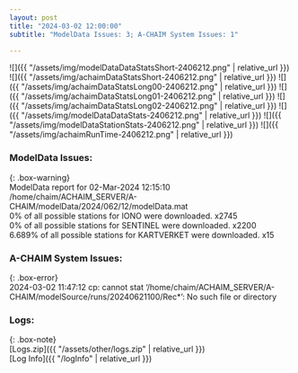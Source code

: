 ```yaml
---
layout: post
title: "2024-03-02 12:00:00"
subtitle: "ModelData Issues: 3; A-CHAIM System Issues: 1"

---
```


![]({{ "/assets/img/modelDataDataStatsShort-2406212.png" | relative_url }})
![]({{ "/assets/img/achaimDataStatsShort-2406212.png" | relative_url }})
![]({{ "/assets/img/achaimDataStatsLong00-2406212.png" | relative_url }})
![]({{ "/assets/img/achaimDataStatsLong01-2406212.png" | relative_url }})
![]({{ "/assets/img/achaimDataStatsLong02-2406212.png" | relative_url }})
![]({{ "/assets/img/modelDataDataStats-2406212.png" | relative_url }})
![]({{ "/assets/img/modelDataStationStats-2406212.png" | relative_url }})
![]({{ "/assets/img/achaimRunTime-2406212.png" | relative_url }})


### ModelData Issues:  
  
{: .box-warning}  
 ModelData report for 02-Mar-2024 12:15:10   
 /home/chaim/ACHAIM_SERVER/A-CHAIM/modelData/2024/062/12/modelData.mat   
 0% of all possible stations for IONO were downloaded. x2745   
 0% of all possible stations for SENTINEL were downloaded. x2200   
 6.689% of all possible stations for KARTVERKET were downloaded. x15   
  
### A-CHAIM System Issues:  
  
{: .box-error}  
2024-03-02 11:47:12 cp: cannot stat ‘/home/chaim/ACHAIM_SERVER/A-CHAIM/modelSource/runs/20240621100/Rec*’: No such file or directory  

### Logs:  
  
{: .box-note}  
[Logs.zip]({{ "/assets/other/logs.zip" | relative_url }})  
[Log Info]({{ "/logInfo" | relative_url }})  
